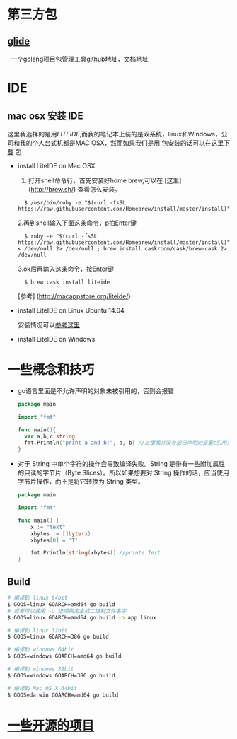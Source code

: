 
# 第三方包

## [glide](https://glide.sh/)

   一个golang项目包管理工具[github](https://github.com/Masterminds/glide)地址，[文档](https://glide.readthedocs.io/en/latest/commands/)地址
   
# IDE

## mac osx 安装 IDE

  这里我选择的是用*LITEIDE*,而我的笔记本上装的是双系统，linux和Windows，公司和我的个人台式机都是MAC OSX，然而如果我们是用
  包安装的话可以在[这里下载](http://golangtc.com/download/liteide) 包
  
  * install LiteIDE on Mac OSX
  
    1. 打开shell命令行，首先安装好home brew,可以在 [这里] (http://brew.sh/) 查看怎么安装。
      
      ```
        $ /usr/bin/ruby -e "$(curl -fsSL https://raw.githubusercontent.com/Homebrew/install/master/install)"
      ```
    2.再到shell输入下面这条命令，p拍Enter键
    
      ```
        $ ruby -e "$(curl -fsSL https://raw.githubusercontent.com/Homebrew/install/master/install)" < /dev/null 2> /dev/null ; brew install caskroom/cask/brew-cask 2> /dev/null
      ```
    3.ok后再输入这条命令，按Enter键
    
      ```
        $ brew cask install liteide
      ```
      [参考] (http://macappstore.org/liteide/)
    
  * install LiteIDE on Linux Ubuntu 14.04
  
    安装情况可以[参考这里](http://studygolang.com/articles/3267)
    

  * install LiteIDE on Windows
  
  # 一些概念和技巧
  * go语言里面是不允许声明的对象未被引用的，否则会报错
    
      ```go
      package main

      import "fmt"
     
      func main(){
        var a,b,c string
        fmt.Println("print a and b:", a, b) //这里我并没有把已声明的变量c引用，所以是会报错，因为GO里面不允许出现未被应用的对象占用内存
      }
      ```

  * 对于 String 中单个字符的操作会导致编译失败。String 是带有一些附加属性的只读的字节片（Byte Slices）。所以如果想要对 String 操作的话，应当使用字节片操作，而不是将它转换为 String 类型。
  
      ```go
      package main

      import "fmt"

      func main() {  
          x := "text"
          xbytes := []byte(x)
          xbytes[0] = 'T'

          fmt.Println(string(xbytes)) //prints Text
      }
      ```



  
## Build

```sh
# 编译到 linux 64bit
$ GOOS=linux GOARCH=amd64 go build
# 或者可以使用 -o 选项指定生成二进制文件名字
$ GOOS=linux GOARCH=amd64 go build -o app.linux

# 编译到 linux 32bit
$ GOOS=linux GOARCH=386 go build

# 编译到 windows 64bit
$ GOOS=windows GOARCH=amd64 go build

# 编译到 windows 32bit
$ GOOS=windows GOARCH=386 go build

# 编译到 Mac OS X 64bit
$ GOOS=darwin GOARCH=amd64 go build
```



# [一些开源的项目](http://blog.csdn.net/hackstoic/article/details/52008307)






